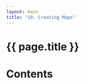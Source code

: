 ```yaml
---
layout: main
title: "10. Creating Maps"
---
```


# {{ page.title }}

# Contents

<!-- - [9.1 Visual Example]({{ site.baseurl }}/chapter09/01-visual-example)
- [9.2 Students Section]({{ site.baseurl }}/chapter09/02-students) -->